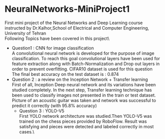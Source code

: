# NeuralNetworks-MiniProject1
First mini project of the Neural Networks and Deep Learning course instructed by Dr.Kalhor,School of Electrical and Computer Engineering, University of Tehran\
Following Topics have been covered in this project\
* Question1 : CNN for image classification\
  A convolutional  neural network is developed for the purpose of image classification. To reach this goal convolutional layers have been used for feature extraction along with Batch-Normalization and Drop out layers in order to prevent overfitting. CIFAR10 dataset is used for this question \
  The final best accuracy on the test dataset is : 0.874
* Question 2 : a review on the Inception Network + Transfer learning  
  First of all, Inception Deep neural network and its variations have been studied completely. In the next step, Transfer learning technique has been used to classify images not presented in the train or test dataset. Picture of an acoustic guitar was taken and network was successful  to predict it correctly (with 95.8% accuracy)
  * Question 3 : YOLO-V5\
    First YOLO network architecture was studied.Then YOLO-V5 was trained on the chess pieces provided by RoboFlow. Result was satisfying and pieces were detected and labeled correctly in most cases.\
    

